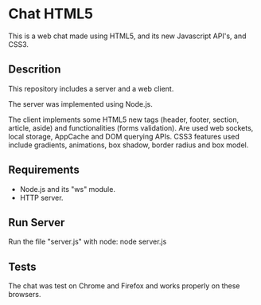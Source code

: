 # Chat HTML5

This is a web chat made using HTML5, and its new Javascript API's, and CSS3.

## Descrition
This repository includes a server and a web client.

The server was implemented using Node.js.

The client implements some HTML5 new tags (header, footer, section, article, aside) and functionalities (forms validation).
Are used web sockets, local storage, AppCache and DOM querying APIs.
CSS3 features used include gradients, animations, box shadow, border radius and box model.

## Requirements
* Node.js and its "ws" module.
* HTTP server.

## Run Server
Run the file "server.js" with node:
node server.js

## Tests
The chat was test on Chrome and Firefox and works properly on these browsers.
